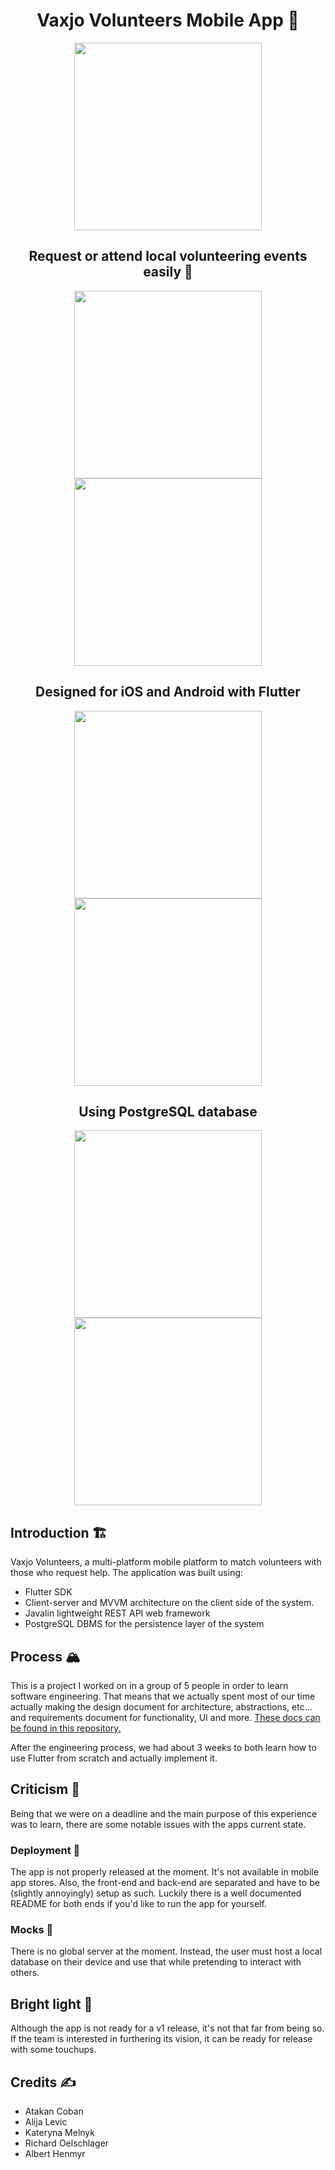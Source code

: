 <div style="text-align: center">
    <h1> Vaxjo Volunteers Mobile App 📱</h1>
    <p>
        <img src="img/login.png" width="300"/>
        <br/>
        <h2> Request or attend local volunteering events easily 💞</h2>
        <img src="img/homepage_light.png" width="300"/>
        <img src="img/homepage_dark.png" width="300"/>
        <br/>
        <h2> Designed for iOS and Android with Flutter </h2>
        <img src="img/new_post_dark.png" width="300"/>
        <img src="img/new_post_light.png" width="300"/>
        <br/>
        <h2> Using PostgreSQL database </h2>
        <img src="img/profile_light.png" width="300"/>
        <img src="img/profile_dark.png" width="300"/>
    </p> 
</div>

## Introduction 🏗
Vaxjo Volunteers, a multi-platform mobile platform to match volunteers with those who request help. The application was built using: 
* Flutter SDK
* Client-server and MVVM architecture on the client side of the system.
* Javalin lightweight REST API web framework
* PostgreSQL DBMS  for the persistence layer of the system

## Process 🏔
This is a project I worked on in a group of 5 people in order to learn software engineering. That means that we actually spent most of our time actually making the design document for architecture, abstractions, etc... and requirements document for functionality, UI and more. [These docs can be found in this repository.](docs/)

After the engineering process, we had about 3 weeks to both learn how to use Flutter from scratch and actually implement it.

## Criticism 🚨
Being that we were on a deadline and the main purpose of this experience was to learn, there are some notable issues with the apps current state.

### Deployment 🚀
The app is not properly released at the moment. It's not available in mobile app stores. Also, the front-end and back-end are separated and have to be (slightly annoyingly) setup as such. Luckily there is a well documented README for both ends if you'd like to run the app for yourself.

### Mocks 🥸
There is no global server at the moment. Instead, the user must host a local database on their device and use that while pretending to interact with others.

## Bright light 🔆
Although the app is not ready for a v1 release, it's not that far from being so. If the team is interested in furthering its vision, it can be ready for release with some touchups.

## Credits ✍️
* Atakan Coban
* Alija Levic
* Kateryna Melnyk
* Richard Oelschlager
* Albert Henmyr